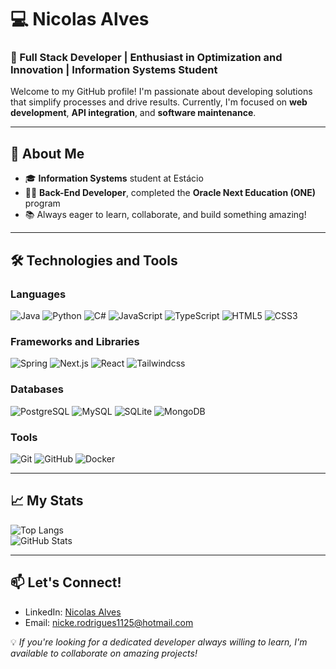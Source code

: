 # 💻 Nicolas Alves

### 🌟 Full Stack Developer | Enthusiast in Optimization and Innovation | Information Systems Student  

Welcome to my GitHub profile! I'm passionate about developing solutions that simplify processes and drive results. Currently, I'm focused on **web development**, **API integration**, and **software maintenance**.  

---

## 🚀 About Me

- 🎓 **Information Systems** student at Estácio  
- 🧑‍💻 **Back-End Developer**, completed the **Oracle Next Education (ONE)** program  
- 📚 Always eager to learn, collaborate, and build something amazing!

---

## 🛠️ Technologies and Tools

### Languages  
![Java](https://img.shields.io/badge/Java-%23ED8B00.svg?style=for-the-badge&logo=openjdk&logoColor=white)  ![Python](https://img.shields.io/badge/Python-3670A0?style=for-the-badge&logo=python&logoColor=ffdd54) ![C#](https://img.shields.io/badge/C%23-239120.svg?style=for-the-badge&logo=c-sharp&logoColor=white) ![JavaScript](https://img.shields.io/badge/JavaScript-%23F7DF1E.svg?style=for-the-badge&logo=javascript&logoColor=black)  ![TypeScript](https://img.shields.io/badge/Typescript-3670A0?style=for-the-badge&logo=typescript&logoColor=FFFFFF) ![HTML5](https://img.shields.io/badge/HTML5-%23E34F26.svg?style=for-the-badge&logo=html5&logoColor=white)  ![CSS3](https://img.shields.io/badge/CSS3-%231572B6.svg?style=for-the-badge&logo=css3&logoColor=white)  

### Frameworks and Libraries  
![Spring](https://img.shields.io/badge/Spring-%236DB33F.svg?style=for-the-badge&logo=spring&logoColor=white) ![Next.js](https://img.shields.io/badge/Next.js-%23000000.svg?style=for-the-badge&logo=next.js&logoColor=white)  ![React](https://img.shields.io/badge/React-%2361DAFB.svg?style=for-the-badge&logo=react&logoColor=black) ![Tailwindcss](https://img.shields.io/badge/TailwindCSS-38BDF8?style=for-the-badge&logo=tailwindcss&logoColor=06B6D4)

### Databases  
![PostgreSQL](https://img.shields.io/badge/PostgreSQL-%23336791.svg?style=for-the-badge&logo=postgresql&logoColor=white)  ![MySQL](https://img.shields.io/badge/MySQL-%234479A1.svg?style=for-the-badge&logo=mysql&logoColor=white)  ![SQLite](https://img.shields.io/badge/SQLite-%2307405E.svg?style=for-the-badge&logo=sqlite&logoColor=white)   ![MongoDB](https://img.shields.io/badge/-MongoDB-13aa52?style=for-the-badge&logo=mongodb&logoColor=white)
### Tools  
![Git](https://img.shields.io/badge/Git-%23F05033.svg?style=for-the-badge&logo=git&logoColor=white)  ![GitHub](https://img.shields.io/badge/GitHub-%23181717.svg?style=for-the-badge&logo=github&logoColor=white) ![Docker](https://img.shields.io/badge/Docker-%232496ED.svg?style=for-the-badge&logo=docker&logoColor=white)

---

## 📈 My Stats

![Top Langs](https://github-readme-stats.vercel.app/api/top-langs/?username=NickeAlves&layout=compact&theme=radical)  
![GitHub Stats](https://github-readme-stats.vercel.app/api?username=NickeAlves&show_icons=true&theme=radical)  

---

## 📫 Let's Connect!

- LinkedIn: [Nicolas Alves](https://www.linkedin.com/in/nicolasdevback/)  
- Email: nicke.rodrigues1125@hotmail.com 

💡 *If you're looking for a dedicated developer always willing to learn, I'm available to collaborate on amazing projects!*

